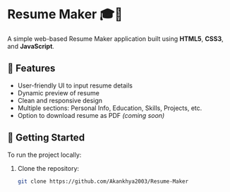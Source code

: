 # Resume Maker 🎓📄

A simple web-based Resume Maker application built using **HTML5**, **CSS3**, and **JavaScript**.

## 🔧 Features

- User-friendly UI to input resume details
- Dynamic preview of resume
- Clean and responsive design
- Multiple sections: Personal Info, Education, Skills, Projects, etc.
- Option to download resume as PDF *(coming soon)*

## 🚀 Getting Started

To run the project locally:

1. Clone the repository:
   ```bash
   git clone https://github.com/Akankhya2003/Resume-Maker
